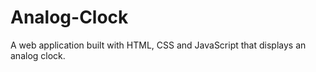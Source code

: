 # Analog-Clock
A web application built with HTML, CSS and JavaScript that displays an analog clock.
